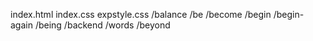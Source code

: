 index.html
index.css
expstyle.css
/balance
/be
/become
/begin
/begin-again
/being
/backend
/words
/beyond
